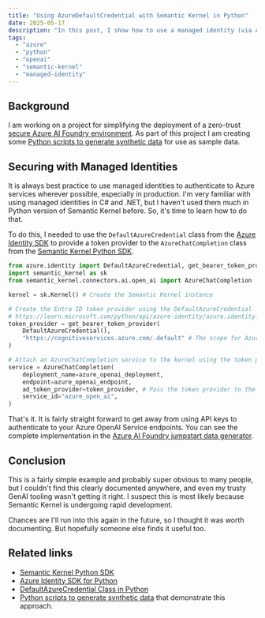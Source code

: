 ```yaml
---
title: "Using AzureDefaultCredential with Semantic Kernel in Python"
date: 2025-05-17
description: "In this post, I show how to use a managed identity (via AzureDefaultCredential) with Semantic Kernel in Python to authenticate to Azure OpenAI Service."
tags: 
  - "azure"
  - "python"
  - "openai"
  - "semantic-kernel"
  - "managed-identity"
---
```


## Background

I am working on a project for simplifying the deployment of a zero-trust [secure Azure AI Foundry environment](https://learn.microsoft.com/azure/ai-foundry/how-to/create-secure-ai-hub). As part of this project I am creating some [Python scripts to generate synthetic data](https://github.com/PlagueHO/azure-ai-foundry-jumpstart/tree/main/scripts/data-generators#readme) for use as sample data.

## Securing with Managed Identities

It is always best practice to use managed identities to authenticate to Azure services wherever possible, especially in production. I'm very familiar with using managed identities in C# and .NET, but I haven't used them much in Python version of Semantic Kernel before. So, it's time to learn how to do that.

To do this, I needed to use the `DefaultAzureCredential` class from the [Azure Identity SDK](https://learn.microsoft.com/python/api/overview/azure/identity-readme?view=azure-python) to provide a token provider to the `AzureChatCompletion` class from the [Semantic Kernel Python SDK](https://github.com/microsoft/semantic-kernel/tree/main/python#readme).

```python
from azure.identity import DefaultAzureCredential, get_bearer_token_provider
import semantic_kernel as sk
from semantic_kernel.connectors.ai.open_ai import AzureChatCompletion

kernel = sk.Kernel() # Create the Semantic Kernel instance

# Create the Entra ID token provider using the DefaultAzureCredential
# https://learn.microsoft.com/python/api/azure-identity/azure.identity.defaultazurecredential?view=azure-python
token_provider = get_bearer_token_provider(
    DefaultAzureCredential(),
    "https://cognitiveservices.azure.com/.default" # The scope for Azure OpenAI Service
)

# Attach an AzureChatCompletion service to the kernel using the token provider
service = AzureChatCompletion(
    deployment_name=azure_openai_deployment,
    endpoint=azure_openai_endpoint,
    ad_token_provider=token_provider, # Pass the token provider to the service
    service_id="azure_open_ai",
)
```

That's it. It is fairly straight forward to get away from using API keys to authenticate to your Azure OpenAI Service endpoints. You can see the complete implementation in the [Azure AI Foundry jumpstart data generator](https://github.com/PlagueHO/azure-ai-foundry-jumpstart/blob/main/scripts/data-generators/synthetic_data_generator.py).

## Conclusion

This is a fairly simple example and probably super obvious to many people, but I couldn't find this clearly documented anywhere, and even my trusty GenAI tooling wasn't getting it right. I suspect this is most likely because Semantic Kernel is undergoing rapid development.

Chances are I'll run into this again in the future, so I thought it was worth documenting. But hopefully someone else finds it useful too.

## Related links

- [Semantic Kernel Python SDK](https://github.com/microsoft/semantic-kernel/tree/main/python#readme)
- [Azure Identity SDK for Python](https://learn.microsoft.com/python/api/overview/azure/identity-readme?view=azure-python)
- [DefaultAzureCredential Class in Python](https://learn.microsoft.com/python/api/azure-identity/azure.identity.defaultazurecredential?view=azure-python)
- [Python scripts to generate synthetic data](https://github.com/PlagueHO/azure-ai-foundry-jumpstart/tree/main/scripts/data-generators#readme) that demonstrate this approach.
